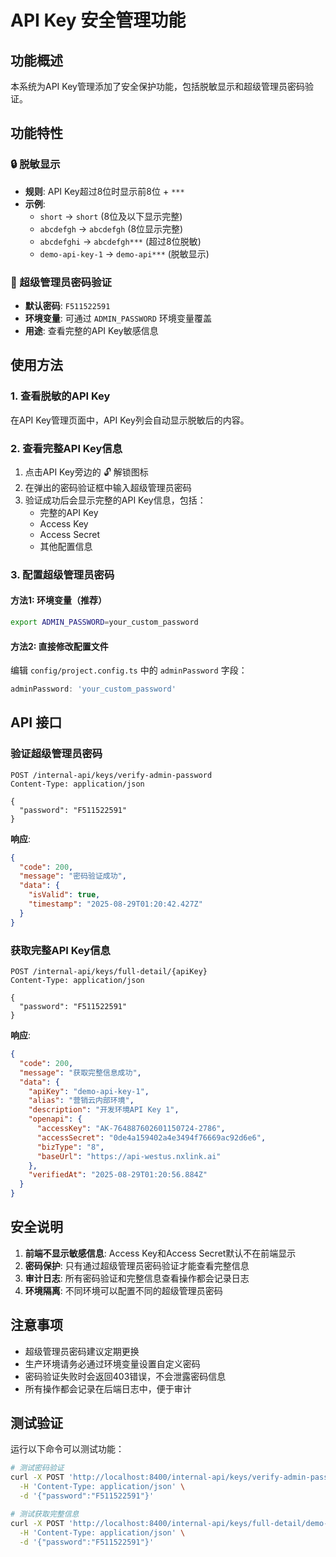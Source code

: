# API Key 安全管理功能

## 功能概述

本系统为API Key管理添加了安全保护功能，包括脱敏显示和超级管理员密码验证。

## 功能特性

### 🔒 脱敏显示
- **规则**: API Key超过8位时显示前8位 + `***`
- **示例**:
  - `short` → `short` (8位及以下显示完整)
  - `abcdefgh` → `abcdefgh` (8位显示完整)
  - `abcdefghi` → `abcdefgh***` (超过8位脱敏)
  - `demo-api-key-1` → `demo-api***` (脱敏显示)

### 🔑 超级管理员密码验证
- **默认密码**: `F511522591`
- **环境变量**: 可通过 `ADMIN_PASSWORD` 环境变量覆盖
- **用途**: 查看完整的API Key敏感信息

## 使用方法

### 1. 查看脱敏的API Key
在API Key管理页面中，API Key列会自动显示脱敏后的内容。

### 2. 查看完整API Key信息
1. 点击API Key旁边的 🔓 解锁图标
2. 在弹出的密码验证框中输入超级管理员密码
3. 验证成功后会显示完整的API Key信息，包括：
   - 完整的API Key
   - Access Key
   - Access Secret
   - 其他配置信息

### 3. 配置超级管理员密码

#### 方法1: 环境变量（推荐）
```bash
export ADMIN_PASSWORD=your_custom_password
```

#### 方法2: 直接修改配置文件
编辑 `config/project.config.ts` 中的 `adminPassword` 字段：
```typescript
adminPassword: 'your_custom_password'
```

## API 接口

### 验证超级管理员密码
```http
POST /internal-api/keys/verify-admin-password
Content-Type: application/json

{
  "password": "F511522591"
}
```

**响应**:
```json
{
  "code": 200,
  "message": "密码验证成功",
  "data": {
    "isValid": true,
    "timestamp": "2025-08-29T01:20:42.427Z"
  }
}
```

### 获取完整API Key信息
```http
POST /internal-api/keys/full-detail/{apiKey}
Content-Type: application/json

{
  "password": "F511522591"
}
```

**响应**:
```json
{
  "code": 200,
  "message": "获取完整信息成功",
  "data": {
    "apiKey": "demo-api-key-1",
    "alias": "营销云内部环境",
    "description": "开发环境API Key 1",
    "openapi": {
      "accessKey": "AK-764887602601150724-2786",
      "accessSecret": "0de4a159402a4e3494f76669ac92d6e6",
      "bizType": "8",
      "baseUrl": "https://api-westus.nxlink.ai"
    },
    "verifiedAt": "2025-08-29T01:20:56.884Z"
  }
}
```

## 安全说明

1. **前端不显示敏感信息**: Access Key和Access Secret默认不在前端显示
2. **密码保护**: 只有通过超级管理员密码验证才能查看完整信息
3. **审计日志**: 所有密码验证和完整信息查看操作都会记录日志
4. **环境隔离**: 不同环境可以配置不同的超级管理员密码

## 注意事项

- 超级管理员密码建议定期更换
- 生产环境请务必通过环境变量设置自定义密码
- 密码验证失败时会返回403错误，不会泄露密码信息
- 所有操作都会记录在后端日志中，便于审计

## 测试验证

运行以下命令可以测试功能：

```bash
# 测试密码验证
curl -X POST 'http://localhost:8400/internal-api/keys/verify-admin-password' \
  -H 'Content-Type: application/json' \
  -d '{"password":"F511522591"}'

# 测试获取完整信息
curl -X POST 'http://localhost:8400/internal-api/keys/full-detail/demo-api-key-1' \
  -H 'Content-Type: application/json' \
  -d '{"password":"F511522591"}'
```

